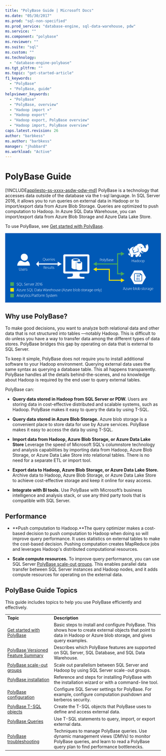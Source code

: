 ```yaml
---
title: "PolyBase Guide | Microsoft Docs"
ms.date: "05/30/2017"
ms.prod: "sql-non-specified"
ms.prod_service: "database-engine, sql-data-warehouse, pdw"
ms.service: ""
ms.component: "polybase"
ms.reviewer: ""
ms.suite: "sql"
ms.custom: ""
ms.technology: 
  - "database-engine-polybase"
ms.tgt_pltfrm: ""
ms.topic: "get-started-article"
f1_keywords: 
  - "PolyBase"
  - "PolyBase, guide"
helpviewer_keywords: 
  - "PolyBase"
  - "PolyBase, overview"
  - "Hadoop import ×"
  - "Hadoop export"
  - "Hadoop export, PolyBase overview"
  - "Hadoop import, PolyBase overview"
caps.latest.revision: 26
author: "barbkess"
ms.author: "barbkess"
manager: "jhubbard"
ms.workload: "Active"
---
```

# PolyBase Guide
[!INCLUDE[appliesto-ss-xxxx-asdw-pdw-md](../../includes/appliesto-ss-xxxx-xxxx-xxx-md.md)]
  PolyBase is a technology that accesses data outside of the database via the t-sql language.  In SQL Server 2016, it allows you to run queries on external data in Hadoop or to import/export data from Azure Blob Storage. Queries are optimized to push computation to Hadoop. In Azure SQL Data Warehouse, you can import/export data from Azure Blob Storage and Azure Data Lake Store.
  
  
 To use PolyBase, see [Get started with PolyBase](../../relational-databases/polybase/get-started-with-polybase.md).  
  
 ![PolyBase logical](../../relational-databases/polybase/media/polybase-logical.png "PolyBase logical")  
  
## Why use PolyBase?  
To make good decisions, you want to analyze both relational data and other data that is not structured into tables —notably Hadoop. This is difficult to do unless you have a way to transfer data among the different types of data stores. PolyBase bridges this gap by operating on data that is external to SQL Server.  
  
To keep it simple, PolyBase does not require you to install additional software to your Hadoop environment. Querying external data uses the same syntax as querying a database table. This all happens transparently. PolyBase handles all the details behind-the-scenes, and no knowledge about Hadoop is required by the end user to query external tables. 
  
 PolyBase can:  
  
-   **Query data stored in Hadoop from SQL Server or PDW.** Users are storing data in cost-effective distributed and scalable systems, such as Hadoop. PolyBase makes it easy to query the data by using T-SQL.  
  
-   **Query data stored in Azure Blob Storage.** Azure blob storage is a convenient place to store data for use by Azure services.  PolyBase makes it easy to access the data by using T-SQL.  
  
-   **Import data from Hadoop, Azure Blob Storage, or Azure Data Lake Store** Leverage the speed of Microsoft SQL's columnstore technology and analysis capabilities by importing data from Hadoop, Azure Blob Storage, or Azure Data Lake Store into relational tables. There is no need for a separate  ETL or import tool.  

-   **Export data to Hadoop, Azure Blob Storage, or Azure Data Lake Store.** Archive data to Hadoop, Azure Blob Storage, or Azure Data Lake Store to achieve cost-effective storage and keep it online for easy access.  
  
-   **Integrate with BI tools.** Use PolyBase with Microsoft’s business intelligence and analysis stack, or use any third party tools that is compatible with SQL Server.  
  
## Performance  
  
-   **Push computation to Hadoop.**The query optimizer makes a cost-based decision to push computation to Hadoop when doing so will improve query performance.  It uses statistics on external tables to make the cost-based decision.   Pushing computation creates MapReduce jobs and leverages Hadoop's distributed computational resources.  
  
-   **Scale compute resources.** To improve query performance, you can use SQL Server [PolyBase scale-out groups](../../relational-databases/polybase/polybase-scale-out-groups.md). This enables parallel data transfer between SQL Server instances and Hadoop nodes, and it adds compute resources for operating on the external data.  
  
## PolyBase Guide Topics  
 This guide includes topics to help you use PolyBase efficiently and effectively.  
  
|||  
|-|-|  
|**Topic**|**Description**|  
|[Get started with PolyBase](../../relational-databases/polybase/get-started-with-polybase.md)|Basic steps to install and configure PolyBase. This shows how to create external objects that point to data in Hadoop or Azure blob storage, and gives query examples.|  
|[PolyBase Versioned Feature Summary](../../relational-databases/polybase/polybase-versioned-feature-summary.md)|Describes which  PolyBase features are supported on SQL Server, SQL Database, and SQL Data Warehouse.|  
|[PolyBase scale-out groups](../../relational-databases/polybase/polybase-scale-out-groups.md)|Scale out parallelism between SQL Server and Hadoop by using SQL Server scale-out groups.|  
|[PolyBase installation](../../relational-databases/polybase/polybase-installation.md)|Reference and steps for installing PolyBase with the installation wizard or with a command-line tool.|  
|[PolyBase configuration](../../relational-databases/polybase/polybase-configuration.md)|Configure SQL Server settings for PolyBase.  For example, configure computation pushdown and kerberos security.|  
|[PolyBase T-SQL objects](../../relational-databases/polybase/polybase-t-sql-objects.md)|Create the T-SQL objects that PolyBase uses to define and access external data.|  
|[PolyBase Queries](../../relational-databases/polybase/polybase-queries.md)|Use T-SQL statements to query, import, or export external data.|  
|[PolyBase troubleshooting](../../relational-databases/polybase/polybase-troubleshooting.md)|Techniques to manage PolyBase queries. Use dynamic management views (DMVs) to monitor PolyBase queries, and learn to read a PolyBase query plan to find performance bottlenecks.|  
  
  
